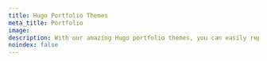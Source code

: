 ```yaml
---
title: Hugo Portfolio Themes
meta_title: Portfolio
image: 
description: With our amazing Hugo portfolio themes, you can easily represent your great & creative works to the world.
noindex: false
---
```

